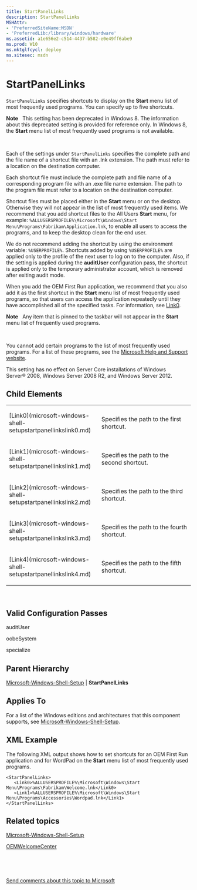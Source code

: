 ```yaml
---
title: StartPanelLinks
description: StartPanelLinks
MSHAttr:
- 'PreferredSiteName:MSDN'
- 'PreferredLib:/library/windows/hardware'
ms.assetid: a1e656e2-c514-4437-b582-e0e49ff6abe9
ms.prod: W10
ms.mktglfcycl: deploy
ms.sitesec: msdn
---
```


# StartPanelLinks


`StartPanelLinks` specifies shortcuts to display on the **Start** menu list of most frequently used programs. You can specify up to five shortcuts.

**Note**  
This setting has been deprecated in Windows 8. The information about this deprecated setting is provided for reference only. In Windows 8, the **Start** menu list of most frequently used programs is not available.

 

Each of the settings under `StartPanelLinks` specifies the complete path and the file name of a shortcut file with an .lnk extension. The path must refer to a location on the destination computer.

Each shortcut file must include the complete path and file name of a corresponding program file with an .exe file name extension. The path to the program file must refer to a location on the destination computer.

Shortcut files must be placed either in the **Start** menu or on the desktop. Otherwise they will not appear in the list of most frequently used items. We recommend that you add shortcut files to the All Users **Start** menu, for example: `%ALLUSERSPROFILE%\Microsoft\Windows\Start Menu\Programs\Fabrikam\Application.lnk`, to enable all users to access the programs, and to keep the desktop clean for the end user.

We do not recommend adding the shortcut by using the environment variable: `%USERPROFILE%`. Shortcuts added by using `%USERPROFILE%` are applied only to the profile of the next user to log on to the computer. Also, if the setting is applied during the **auditUser** configuration pass, the shortcut is applied only to the temporary administrator account, which is removed after exiting audit mode.

When you add the OEM First Run application, we recommend that you also add it as the first shortcut in the **Start** menu list of most frequently used programs, so that users can access the application repeatedly until they have accomplished all of the specified tasks. For information, see [Link0](microsoft-windows-shell-setupstartpanellinkslink0.md).

**Note**  
Any item that is pinned to the taskbar will not appear in the **Start** menu list of frequently used programs.

 

You cannot add certain programs to the list of most frequently used programs. For a list of these programs, see the [Microsoft Help and Support website](http://go.microsoft.com/fwlink/?LinkId=70602).

This setting has no effect on Server Core installations of Windows Server® 2008, Windows Server 2008 R2, and Windows Server 2012.

## Child Elements


<table>
<colgroup>
<col width="50%" />
<col width="50%" />
</colgroup>
<tbody>
<tr class="odd">
<td><p>[Link0](microsoft-windows-shell-setupstartpanellinkslink0.md)</p></td>
<td><p>Specifies the path to the first shortcut.</p></td>
</tr>
<tr class="even">
<td><p>[Link1](microsoft-windows-shell-setupstartpanellinkslink1.md)</p></td>
<td><p>Specifies the path to the second shortcut.</p></td>
</tr>
<tr class="odd">
<td><p>[Link2](microsoft-windows-shell-setupstartpanellinkslink2.md)</p></td>
<td><p>Specifies the path to the third shortcut.</p></td>
</tr>
<tr class="even">
<td><p>[Link3](microsoft-windows-shell-setupstartpanellinkslink3.md)</p></td>
<td><p>Specifies the path to the fourth shortcut.</p></td>
</tr>
<tr class="odd">
<td><p>[Link4](microsoft-windows-shell-setupstartpanellinkslink4.md)</p></td>
<td><p>Specifies the path to the fifth shortcut.</p></td>
</tr>
</tbody>
</table>

 

## Valid Configuration Passes


auditUser

oobeSystem

specialize

## Parent Hierarchy


[Microsoft-Windows-Shell-Setup](microsoft-windows-shell-setup.md) | **StartPanelLinks**

## Applies To


For a list of the Windows editions and architectures that this component supports, see [Microsoft-Windows-Shell-Setup](microsoft-windows-shell-setup.md).

## XML Example


The following XML output shows how to set shortcuts for an OEM First Run application and for WordPad on the **Start** menu list of most frequently used programs.

``` syntax
<StartPanelLinks>
   <Link0>%ALLUSERSPROFILE%\Microsoft\Windows\Start Menu\Programs\Fabrikam\Welcome.lnk</Link0>
   <Link1>%ALLUSERSPROFILE%\Microsoft\Windows\Start Menu\Programs\Accessories\Wordpad.lnk</Link1>
</StartPanelLinks>
```

## Related topics


[Microsoft-Windows-Shell-Setup](microsoft-windows-shell-setup.md)

[OEMWelcomeCenter](microsoft-windows-shell-setupoemwelcomecenter.md)

 

 

[Send comments about this topic to Microsoft](mailto:wsddocfb@microsoft.com?subject=Documentation%20feedback%20%5Bp_unattend\p_unattend%5D:%20StartPanelLinks%20%20RELEASE:%20%2810/3/2016%29&body=%0A%0APRIVACY%20STATEMENT%0A%0AWe%20use%20your%20feedback%20to%20improve%20the%20documentation.%20We%20don't%20use%20your%20email%20address%20for%20any%20other%20purpose,%20and%20we'll%20remove%20your%20email%20address%20from%20our%20system%20after%20the%20issue%20that%20you're%20reporting%20is%20fixed.%20While%20we're%20working%20to%20fix%20this%20issue,%20we%20might%20send%20you%20an%20email%20message%20to%20ask%20for%20more%20info.%20Later,%20we%20might%20also%20send%20you%20an%20email%20message%20to%20let%20you%20know%20that%20we've%20addressed%20your%20feedback.%0A%0AFor%20more%20info%20about%20Microsoft's%20privacy%20policy,%20see%20http://privacy.microsoft.com/default.aspx. "Send comments about this topic to Microsoft")





